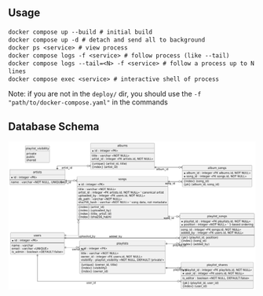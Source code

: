 ## Usage

```
docker compose up --build # initial build
docker compose up -d # detach and send all to background
docker ps <service> # view process
docker compose logs -f <service> # follow process (like --tail)
docker compose logs --tail=<N> -f <service> # follow a process up to N lines
docker compose exec <service> # interactive shell of process
```

Note: if you are not in the `deploy/` dir, you should use the
`-f "path/to/docker-compose.yaml"` in the commands

## Database Schema

![database schema](./database.png)
